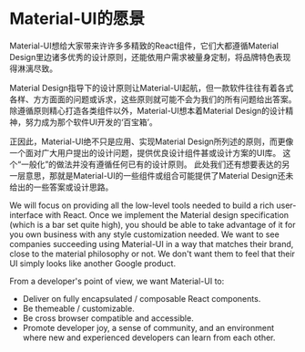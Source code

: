 # Material-UI的愿景

<p class="description">Material-UI想给大家带来许许多多精致的React组件，它们大都遵循Material Design里边诸多优秀的设计原则，还能依用户需求被量身定制，将品牌特色表现得淋漓尽致。</p>

Material Design指导下的设计原则让Material-UI起航，但一款软件往往有着各式各样、方方面面的问题或诉求，这些原则就可能不会为我们的所有问题给出答案。 除遵循原则精心打造各类组件以外，Material-UI想本着Material Design的设计精神，努力成为那个软件UI开发的‘百宝箱’。

正因此，Material-UI绝不只是应用、实现Material Design所列述的原则，而更像一个面对广大用户提出的设计问题，提供优良设计组件甚或设计方案的UI库。 这个“一般化”的做法并没有遵循任何已有的设计原则。 此处我们还有想要表达的另一层意思，那就是Material-UI的一些组件或组合可能提供了Material Design还未给出的一些答案或设计思路。

We will focus on providing all the low-level tools needed to build a rich user-interface with React. Once we implement the Material design specification (which is a bar set quite high), you should be able to take advantage of it for you own business with any style customization needed. We want to see companies succeeding using Material-UI in a way that matches their brand, close to the material philosophy or not. We don't want them to feel that their UI simply looks like another Google product.

From a developer's point of view, we want Material-UI to:

- Deliver on fully encapsulated / composable React components.
- Be themeable / customizable.
- Be cross browser compatible and accessible.
- Promote developer joy, a sense of community, and an environment where new and experienced developers can learn from each other.